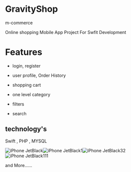 # GravityShop
m-commerce

Online shopping Mobile App Project For Swfit Development


# Features

* login, register 

* user profile, Order History

*  shopping cart

* one level category

* filters

* search

## technology's

Swift , PHP , MYSQL

![iPhone JetBlack](https://user-images.githubusercontent.com/24524023/61611803-03b5b500-ac72-11e9-9eb7-58338f0c8df3.png)![iPhone JetBlack1](https://user-images.githubusercontent.com/24524023/61611852-2e077280-ac72-11e9-8f87-19a898a94358.png)![iPhone JetBlack32](https://user-images.githubusercontent.com/24524023/61611909-50998b80-ac72-11e9-84fe-8b2b807486b2.png)![iPhone JetBlack111](https://user-images.githubusercontent.com/24524023/61611938-6313c500-ac72-11e9-9548-b25e94d62ad8.png)


and More......

